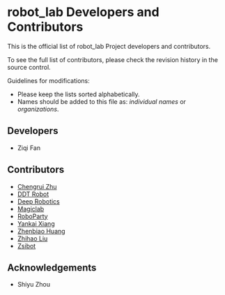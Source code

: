 # robot_lab Developers and Contributors

This is the official list of robot_lab Project developers and contributors.

To see the full list of contributors, please check the revision history in the source control.

Guidelines for modifications:

* Please keep the lists sorted alphabetically.
* Names should be added to this file as: *individual names* or *organizations*.

## Developers

* Ziqi Fan

## Contributors

* [Chengrui Zhu](https://github.com/chengruiz)
* [DDT Robot](https://directdrive.com)
* [Deep Robotics](https://www.deeprobotics.cn/en)
* [Magiclab](https://www.magiclab.top/)
* [RoboParty](https://roboparty.cn/)
* [Yankai Xiang](https://github.com/cmjang)
* [Zhenbiao Huang](https://github.com/legubiao)
* [Zhihao Liu](https://github.com/Luo1imasi)
* [Zsibot](https://www.zsibot.com)

## Acknowledgements

* Shiyu Zhou
